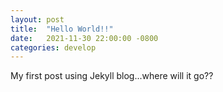 ```yaml
---
layout: post
title:  "Hello World!!"
date:   2021-11-30 22:00:00 -0800
categories: develop
---
```

My first post using Jekyll blog...where will it go??


